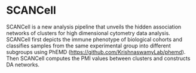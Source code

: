# SCANCell
SCANCell is a new analysis pipeline that unveils the hidden association networks of clusters for high dimensional cytometry data analysis. 
SCANCell first depicts the immune phenotype of  biological cohorts and classifies samples from the same experimental group  into different subgroups using PhEMD (https://github.com/KrishnaswamyLab/phemd). 
Then SCANCell  computes the PMI values between clusters and constructs DA networks. 
